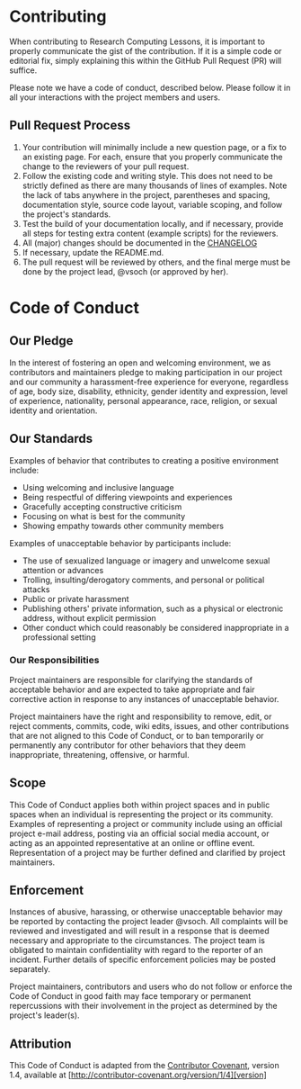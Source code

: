 # Contributing

When contributing to Research Computing Lessons, it is 
important to properly communicate the gist of the contribution. 
If it is a simple code or editorial fix, simply explaining this 
within the GitHub Pull Request (PR) will suffice.

Please note we have a code of conduct, described below. Please follow it in
all your interactions with the project members and users.

## Pull Request Process

1. Your contribution will minimally include a new question page, or a fix to
   an existing page. For each, ensure that you properly communicate the change
   to the reviewers of your pull request.
2. Follow the existing code and writing style. This does not need to be strictly
   defined as there are many thousands of lines of examples. Note the lack
   of tabs anywhere in the project, parentheses and spacing, documentation
   style, source code layout, variable scoping, and follow the project's
   standards.
3. Test the build of your documentation locally, and if necessary,
   provide all steps for testing extra content (example scripts) for the
   reviewers.
4. All (major) changes should be documented in the [CHANGELOG](../CHANGELOG.md)
5. If necessary, update the README.md.
7. The pull request will be reviewed by others, and the final merge must be
   done by the project lead, @vsoch (or approved by her).


# Code of Conduct

## Our Pledge

In the interest of fostering an open and welcoming environment, we as
contributors and maintainers pledge to making participation in our project and
our community a harassment-free experience for everyone, regardless of age, body
size, disability, ethnicity, gender identity and expression, level of experience,
nationality, personal appearance, race, religion, or sexual identity and
orientation.

## Our Standards

Examples of behavior that contributes to creating a positive environment
include:

* Using welcoming and inclusive language
* Being respectful of differing viewpoints and experiences
* Gracefully accepting constructive criticism
* Focusing on what is best for the community
* Showing empathy towards other community members

Examples of unacceptable behavior by participants include:

* The use of sexualized language or imagery and unwelcome sexual attention or
  advances
* Trolling, insulting/derogatory comments, and personal or political attacks
* Public or private harassment
* Publishing others' private information, such as a physical or electronic
  address, without explicit permission
* Other conduct which could reasonably be considered inappropriate in a
  professional setting

### Our Responsibilities

Project maintainers are responsible for clarifying the standards of acceptable
behavior and are expected to take appropriate and fair corrective action in
response to any instances of unacceptable behavior.

Project maintainers have the right and responsibility to remove, edit, or
reject comments, commits, code, wiki edits, issues, and other contributions
that are not aligned to this Code of Conduct, or to ban temporarily or
permanently any contributor for other behaviors that they deem inappropriate,
threatening, offensive, or harmful.

## Scope

This Code of Conduct applies both within project spaces and in public spaces
when an individual is representing the project or its community. Examples of
representing a project or community include using an official project e-mail
address, posting via an official social media account, or acting as an appointed
representative at an online or offline event. Representation of a project may be
further defined and clarified by project maintainers.

## Enforcement

Instances of abusive, harassing, or otherwise unacceptable behavior may be
reported by contacting the project leader @vsoch. All
complaints will be reviewed and investigated and will result in a response
that is deemed necessary and appropriate to the circumstances. The project
team is obligated to maintain confidentiality with regard to the reporter of
an incident. Further details of specific enforcement policies may be posted
separately.

Project maintainers, contributors and users who do not follow or enforce the
Code of Conduct in good faith may face temporary or permanent repercussions 
with their involvement in the project as determined by the project's leader(s).

## Attribution

This Code of Conduct is adapted from the [Contributor Covenant][homepage], version 1.4,
available at [http://contributor-covenant.org/version/1/4][version]

[homepage]: http://contributor-covenant.org
[version]: http://contributor-covenant.org/version/1/4/
